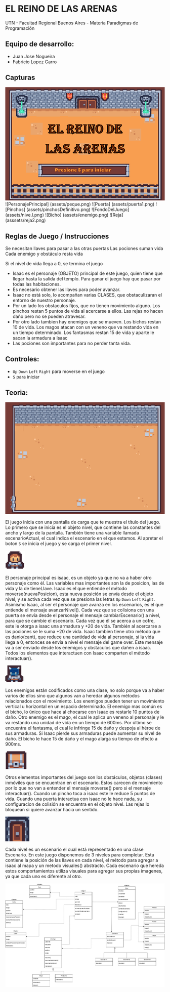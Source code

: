 #  EL REINO DE LAS ARENAS

UTN - Facultad Regional Buenos Aires - Materia Paradigmas de Programación

## Equipo de desarrollo: 

- Juan Jose Nogueira
- Fabricio Lopez Garro
  
## Capturas 

![Pantalla de carga](assets/pantallaDeCarga.png)
![PersonajePrincipal] (assets/peque.png)
![Puerta] (assets/puerta1.png)
![Pinchos] (assets/pinchosDefinitivo.png)
![FondoDelJuego] (assets/nive.l.png)
![Bicho] (assets/enemigo.png)
![Reja] (asssets/reja2.png)

## Reglas de Juego / Instrucciones

Se necesitan llaves para pasar a las otras puertas
Las pociones suman vida
Cada enemigo y obstáculo resta vida

Si el nivel de vida llega a 0, se termina el juego

- Isaac es el personaje (OBJETO) principal de este juego, quien tiene que llegar hasta la salida del templo. Para ganar el juego hay que pasar por todas las habitaciones.
- Es necesario obtener las llaves para poder avanzar.
- Isaac no está solo, lo acompañan varias CLASES, que obstaculizaran el entorno de nuestro personaje.
- Por un lado los obstaculos fijos, que no tienen movimiento alguno. Los pinchos restan 5 puntos de vida al acercarse a ellos. Las rejas no hacen daño pero no se pueden atravesar.
- Por otro lado tambien hay enemigos que se mueven. Los bichos restan 10 de vida. Los magos atacan con un veneno que va restando vida en un tiempo determinado. Los fantasmas restan 15 de vida y aparte le sacan la armadura a Isaac
- Las pociones son importantes para no perder tanta vida.

## Controles:

- `Up` `Down` `Left` `Right` para moverse en el juego
- `S` para iniciar

## Teoria:

![Escenario](assets/nivel.png)

El juego inicia con una pantalla de carga que te muestra el título del juego. Lo primero que se inicia es el objeto nivel, que contiene las constantes del ancho y largo de la pantalla. También tiene una variable llamada escenarioActual, el cual indica el escenario en el que estamos. Al apretar el boton `S` se inicia el juego y se carga el primer nivel.

![Peque](assets/peque.png)

El personaje principal es isaac, es un objeto ya que no va a haber otro personaje como él. Las variables mas importantes son la de posicion, las de vida y la de tieneLlave. Isaac es el que entiende el método moverse(nuevaPosicion), esta nueva posición se envía desde el objeto nivel, y se activa cada vez que se presiona las letras `Up` `Down` `Left` `Right`. Asimismo Isaac, al ser el personaje que avanza en los escenarios, es el que entiende el mensaje avanzarNivel(). Cada vez que se colisiona con una puerta se envía desde el personaje el mensaje cambiarEscenario() a nivel, para que se cambie el escenario. Cada vez que él se acerca a un cofre, este le otorga a isaac una armadura y +20 de vida. También al acercarse a las pociones se le suma +20 de vida. Isaac tambien tiene otro método que es danio(cant), que reduce una cantidad de vida al personaje, si la vida llega a 0, entonces se envia a nivel el mensaje del game over. Este mensaje va a ser enviado desde los enemigos y obstaculos que dañen a isaac. Todos los elementos que interactuen con Isaac comparten el método interactuar().

![Bicho](assets/enemigo.png)

Los enemigos están codificados como una clase, no solo porque va a haber varios de ellos sino que algunos van a heredar algunos métodos relacionados con el movimiento. Los enemigos pueden tener un movimiento vertical u horizontal en un espacio determinado. El enemigo mas común es el bicho, lo único que hace al chocarse con Isaac es restarle 10 puntos de daño. Otro enemigo es el mago, el cual le aplica un veneno al personaje y le va restando una unidad de vida en un tiempo de 600ms. Por último se encuentra el fantasma, el cual le infringe 15 de daño y despoja al héroe de sus armaduras. Si Isaac pierde sus armaduras puede aumentar su nivel de daño. El bicho le hace 15 de daño y el mago alarga su tiempo de efecto a 900ms.

![Pincho](assets/cofre.png)

Otros elementos importantes del juego son los obstáculos, objetos (clases) inmóviles que se encuentran en el escenario. Estos carecen de movimiento por lo que no van a entender el mensaje moverse() pero si el mensaje interactuar(). Cuando un pincho toca a isaac este le reduce 5 puntos de vida. Cuando una puerta interactua con isaac no le hace nada, su configuracion de colisión se encuentra en el objeto nivel. Las rejas lo bloquean si quiere avanzar hacia un sentido. 

![Juego](assets/puerta1.png)

Cada nivel es un escenario el cual está representado en una clase Escenario. En este juego disponemos de 3 niveles para completar. Esta contiene la posición de las llaves en cada nivel, el método para agregar a isaac al mapa y un metodo visuales() abstracto. Cada escenario que hereda estos comportamientos utiliza visuales para agregar sus propias imagenes, ya que cada uno es diferente al otro.

![Diagrama](assets/diagramaFinal.png)